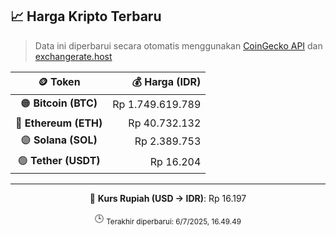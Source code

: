 

<!-- HARGA_KRIPTO -->
## 📈 Harga Kripto Terbaru

> Data ini diperbarui secara otomatis menggunakan [CoinGecko API](https://www.coingecko.com/) dan [exchangerate.host](https://exchangerate.host/)

<div align="center">

| 🪙 Token | 💰 Harga (IDR) |
|:------:|---------------:|
| 🟠 **Bitcoin (BTC)**   | Rp 1.749.619.789 |
| 🔵 **Ethereum (ETH)**  | Rp 40.732.132 |
| 🟣 **Solana (SOL)**    | Rp 2.389.753 |
| 🟢 **Tether (USDT)**   | Rp 16.204 |

---

💱 **Kurs Rupiah (USD → IDR)**: Rp 16.197

🕒 <sub>Terakhir diperbarui: 6/7/2025, 16.49.49</sub>

</div>
<!-- /HARGA_KRIPTO -->